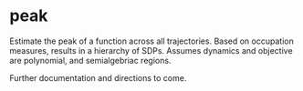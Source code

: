 # peak
Estimate the peak of a function across all trajectories. Based on occupation measures, results in a hierarchy of SDPs. Assumes dynamics and objective are polynomial, and semialgebriac regions.

Further documentation and directions to come.
